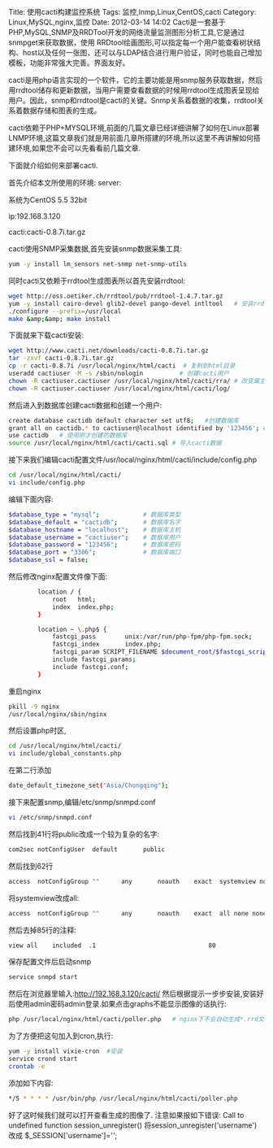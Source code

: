 Title: 使用cacti构建监控系统
Tags: 监控,lnmp,Linux,CentOS,cacti
Category: Linux,MySQL,nginx,监控
Date: 2012-03-14 14:02
Cacti是一套基于PHP,MySQL,SNMP及RRDTool开发的网络流量监测图形分析工具,它是通过 snmpget来获取数据，使用 RRDtool绘画图形,可以指定每一个用户能查看树状结构、host以及任何一张图，还可以与LDAP结合进行用户验证，同时也能自己增加模板，功能非常强大完善。界面友好。

cacti是用php语言实现的一个软件，它的主要功能是用snmp服务获取数据，然后用rrdtool储存和更新数据，当用户需要查看数据的时候用rrdtool生成图表呈现给用户。因此，snmp和rrdtool是cacti的关键。Snmp关系着数据的收集，rrdtool关系着数据存储和图表的生成。

cacti依赖于PHP+MYSQL环境,前面的几篇文章已经详细讲解了如何在Linux部署LNMP环境,这篇文章我们就是用前面几章所搭建的环境,所以这里不再讲解如何搭建环境,如果您不会可以先看看前几篇文章.

下面就介绍如何来部署cacti.

首先介绍本文所使用的环境:
server:

系统为CentOS 5.5 32bit

ip:192.168.3.120

cacti:cacti-0.8.7i.tar.gz

cacti使用SNMP采集数据,首先安装snmp数据采集工具:
```bash 
yum -y install lm_sensors net-snmp net-snmp-utils
```
同时cacti又依赖于rrdtool生成图表所以首先安装rrdtool:
```bash 
wget http://oss.oetiker.ch/rrdtool/pub/rrdtool-1.4.7.tar.gz
yum -y install cairo-devel glib2-devel pango-devel intltool   # 安装rrdtool依赖
./configure --prefix=/usr/local
make &amp;&amp; make install
```
下面就来下载cacti安装:
```bash 
wget http://www.cacti.net/downloads/cacti-0.8.7i.tar.gz
tar -zxvf cacti-0.8.7i.tar.gz
cp -r cacti-0.8.7i /usr/local/nginx/html/cacti  # 复制到html目录
useradd cactiuser -M -s /sbin/nologin          # 创建cacti用户
chown -R cactiuser.cactiuser /usr/local/nginx/html/cacti/rra/ # 改变属主和属组
chown -R cactiuser.cactiuser /usr/local/nginx/html/cacti/log/
```
然后进入到数据库创建cacti数据和创建一个用户:
```bash 
create database cactidb default character set utf8;   #创建数据库
grant all on cactidb.* to cactiuser@localhost identified by '123456'; # 创建一个mysql用户
use cactidb   # 使用刚才创建的数据库
source /usr/local/nginx/html/cacti/cacti.sql # 导入cacti数据
```
接下来我们编辑cacti配置文件/usr/local/nginx/html/cacti/include/config.php
```bash 
cd /usr/local/nginx/html/cacti/
vi include/config.php
```
编辑下面内容:
```bash 
$database_type = "mysql";            # 数据库类型
$database_default = "cactidb";       # 数据库名字
$database_hostname = "localhost";    # 数据库主机
$database_username = "cactiuser";    # 数据库用户
$database_password = "123456";       # 数据库密码
$database_port = "3306";             # 数据库端口
$database_ssl = false;
```
然后修改nginx配置文件像下面:
```bash 
        location / {
            root   html;
            index  index.php;
        }

        location ~ \.php$ {
            fastcgi_pass        unix:/var/run/php-fpm/php-fpm.sock;
            fastcgi_index       index.php;
            fastcgi_param SCRIPT_FILENAME $document_root/$fastcgi_script_name;
            include fastcgi_params;
            include fastcgi.conf;
        }
```
重启nginx
```bash 
pkill -9 nginx
/usr/local/nginx/sbin/nginx
```
然后设置php时区,
```bash 
cd /usr/local/nginx/html/cacti/
vi include/global_constants.php
```
在第二行添加
```bash 
date_default_timezone_set("Asia/Chongqing");
```
接下来配置snmp,编辑/etc/snmp/snmpd.conf
```bash 
vi /etc/snmp/snmpd.conf
```
然后找到41行将public改成一个较为复杂的名字:
```bash 
com2sec notConfigUser  default       public
```
然后找到62行
```bash 
access  notConfigGroup ""      any       noauth    exact  systemview none none
```
将systemview改成all:
```bash 
access  notConfigGroup ""      any       noauth    exact  all none none
```
然后去掉85行的注释:
```bash 
view all    included  .1                               80
```
保存配置文件后启动snmp
```bash 
service snmpd start
```
然后在浏览器里输入:http://192.168.3.120/cacti/
然后根据提示一步步安装,安装好后使用admin密码admin登录.如果点击graphs不能显示图像的话执行:
```bash 
php /usr/local/nginx/html/cacti/poller.php   # nginx下不会自动生成*.rrd文件必须手动执行这条命令才会生成,Debug没报错,测试权限也没问题,不知道怎么回事,望知道的能告知小弟
```
为了方便把这句加入到cron,执行:
```bash 
yum -y install vixie-cron  #安装
service crond start
crontab -e
```
添加如下内容:
```bash 
*/5 * * * * /usr/bin/php /usr/local/nginx/html/cacti/poller.php
```
好了这时候我们就可以打开查看生成的图像了.
注意如果报如下错误:
Call to undefined function session_unregister()
将session_unregister('username') 改成
$_SESSION['username']='';
